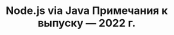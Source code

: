 ﻿---
title: Node.js via Java Примечания к выпуску — 2022 г.
type: docs
weight: 8
url: /ru/java/node-js-via-java-release-notes-2022/
---
